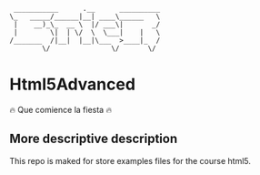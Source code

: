      ___________      .__      __________ 
    \_   _____/______|__| ____\______   \
     |    __)_\_  __ \  |/ ___\|       _/
     |        \|  | \/  \  \___|    |   \
    /_______  /|__|  |__|\___  >____|_  /
            \/               \/       \/ 

# Html5Advanced      
       
:fire: Que comience la fiesta :fire:

## More descriptive description
  
  This repo is maked for store examples files for the course html5.
  
